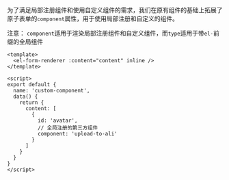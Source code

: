 为了满足局部注册组件和使用自定义组件的需求，我们在原有组件的基础上拓展了原子表单的`component`属性，用于使用局部注册和自定义的组件。

注意： `component`适用于渲染局部注册组件和自定义组件，而`type`适用于带`el-`前缀的全局组件

```vue
<template>
  <el-form-renderer :content="content" inline />
</template>

<script>
export default {
  name: 'custom-component',
  data() {
    return {
      content: [
        {
          id: 'avatar',
          // 全局注册的第三方组件
          component: 'upload-to-ali'
        }
      ]
    }
  }
}
</script>
```
